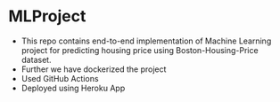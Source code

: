 # MLProject

- This repo contains end-to-end implementation of Machine Learning project for predicting housing price using 
Boston-Housing-Price dataset.
- Further we have dockerized the project
- Used GitHub Actions
- Deployed using Heroku App